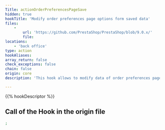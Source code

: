 ```yaml
---
Title: actionOrderPreferencesPageSave
hidden: true
hookTitle: 'Modify order preferences page options form saved data'
files:
    -
        url: 'https://github.com/PrestaShop/PrestaShop/blob/9.0.x/'
        file: 
locations:
    - 'back office'
type: action
hookAliases: 
array_return: false
check_exceptions: false
chain: false
origin: core
description: 'This hook allows to modify data of order preferences page options form after it was saved'

---
```


{{% hookDescriptor %}}

## Call of the Hook in the origin file

```php
;
```
